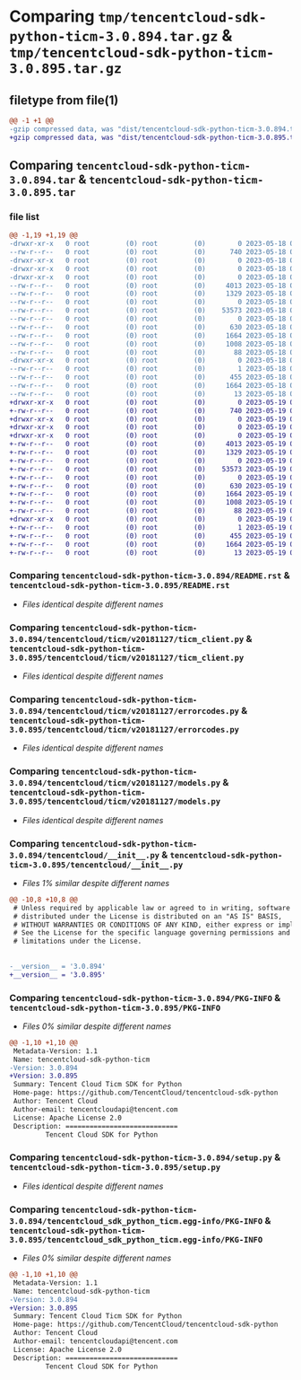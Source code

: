 # Comparing `tmp/tencentcloud-sdk-python-ticm-3.0.894.tar.gz` & `tmp/tencentcloud-sdk-python-ticm-3.0.895.tar.gz`

## filetype from file(1)

```diff
@@ -1 +1 @@
-gzip compressed data, was "dist/tencentcloud-sdk-python-ticm-3.0.894.tar", last modified: Thu May 18 00:39:20 2023, max compression
+gzip compressed data, was "dist/tencentcloud-sdk-python-ticm-3.0.895.tar", last modified: Fri May 19 03:02:39 2023, max compression
```

## Comparing `tencentcloud-sdk-python-ticm-3.0.894.tar` & `tencentcloud-sdk-python-ticm-3.0.895.tar`

### file list

```diff
@@ -1,19 +1,19 @@
-drwxr-xr-x   0 root         (0) root         (0)        0 2023-05-18 00:39:20.000000 tencentcloud-sdk-python-ticm-3.0.894/
--rw-r--r--   0 root         (0) root         (0)      740 2023-05-18 00:39:20.000000 tencentcloud-sdk-python-ticm-3.0.894/README.rst
-drwxr-xr-x   0 root         (0) root         (0)        0 2023-05-18 00:39:20.000000 tencentcloud-sdk-python-ticm-3.0.894/tencentcloud/
-drwxr-xr-x   0 root         (0) root         (0)        0 2023-05-18 00:39:20.000000 tencentcloud-sdk-python-ticm-3.0.894/tencentcloud/ticm/
-drwxr-xr-x   0 root         (0) root         (0)        0 2023-05-18 00:39:20.000000 tencentcloud-sdk-python-ticm-3.0.894/tencentcloud/ticm/v20181127/
--rw-r--r--   0 root         (0) root         (0)     4013 2023-05-18 00:39:20.000000 tencentcloud-sdk-python-ticm-3.0.894/tencentcloud/ticm/v20181127/ticm_client.py
--rw-r--r--   0 root         (0) root         (0)     1329 2023-05-18 00:39:20.000000 tencentcloud-sdk-python-ticm-3.0.894/tencentcloud/ticm/v20181127/errorcodes.py
--rw-r--r--   0 root         (0) root         (0)        0 2023-05-18 00:39:20.000000 tencentcloud-sdk-python-ticm-3.0.894/tencentcloud/ticm/v20181127/__init__.py
--rw-r--r--   0 root         (0) root         (0)    53573 2023-05-18 00:39:20.000000 tencentcloud-sdk-python-ticm-3.0.894/tencentcloud/ticm/v20181127/models.py
--rw-r--r--   0 root         (0) root         (0)        0 2023-05-18 00:39:20.000000 tencentcloud-sdk-python-ticm-3.0.894/tencentcloud/ticm/__init__.py
--rw-r--r--   0 root         (0) root         (0)      630 2023-05-18 00:39:20.000000 tencentcloud-sdk-python-ticm-3.0.894/tencentcloud/__init__.py
--rw-r--r--   0 root         (0) root         (0)     1664 2023-05-18 00:39:20.000000 tencentcloud-sdk-python-ticm-3.0.894/PKG-INFO
--rw-r--r--   0 root         (0) root         (0)     1008 2023-05-18 00:39:20.000000 tencentcloud-sdk-python-ticm-3.0.894/setup.py
--rw-r--r--   0 root         (0) root         (0)       88 2023-05-18 00:39:20.000000 tencentcloud-sdk-python-ticm-3.0.894/setup.cfg
-drwxr-xr-x   0 root         (0) root         (0)        0 2023-05-18 00:39:20.000000 tencentcloud-sdk-python-ticm-3.0.894/tencentcloud_sdk_python_ticm.egg-info/
--rw-r--r--   0 root         (0) root         (0)        1 2023-05-18 00:39:20.000000 tencentcloud-sdk-python-ticm-3.0.894/tencentcloud_sdk_python_ticm.egg-info/dependency_links.txt
--rw-r--r--   0 root         (0) root         (0)      455 2023-05-18 00:39:20.000000 tencentcloud-sdk-python-ticm-3.0.894/tencentcloud_sdk_python_ticm.egg-info/SOURCES.txt
--rw-r--r--   0 root         (0) root         (0)     1664 2023-05-18 00:39:20.000000 tencentcloud-sdk-python-ticm-3.0.894/tencentcloud_sdk_python_ticm.egg-info/PKG-INFO
--rw-r--r--   0 root         (0) root         (0)       13 2023-05-18 00:39:20.000000 tencentcloud-sdk-python-ticm-3.0.894/tencentcloud_sdk_python_ticm.egg-info/top_level.txt
+drwxr-xr-x   0 root         (0) root         (0)        0 2023-05-19 03:02:39.000000 tencentcloud-sdk-python-ticm-3.0.895/
+-rw-r--r--   0 root         (0) root         (0)      740 2023-05-19 03:02:39.000000 tencentcloud-sdk-python-ticm-3.0.895/README.rst
+drwxr-xr-x   0 root         (0) root         (0)        0 2023-05-19 03:02:39.000000 tencentcloud-sdk-python-ticm-3.0.895/tencentcloud/
+drwxr-xr-x   0 root         (0) root         (0)        0 2023-05-19 03:02:39.000000 tencentcloud-sdk-python-ticm-3.0.895/tencentcloud/ticm/
+drwxr-xr-x   0 root         (0) root         (0)        0 2023-05-19 03:02:39.000000 tencentcloud-sdk-python-ticm-3.0.895/tencentcloud/ticm/v20181127/
+-rw-r--r--   0 root         (0) root         (0)     4013 2023-05-19 03:02:39.000000 tencentcloud-sdk-python-ticm-3.0.895/tencentcloud/ticm/v20181127/ticm_client.py
+-rw-r--r--   0 root         (0) root         (0)     1329 2023-05-19 03:02:39.000000 tencentcloud-sdk-python-ticm-3.0.895/tencentcloud/ticm/v20181127/errorcodes.py
+-rw-r--r--   0 root         (0) root         (0)        0 2023-05-19 03:02:39.000000 tencentcloud-sdk-python-ticm-3.0.895/tencentcloud/ticm/v20181127/__init__.py
+-rw-r--r--   0 root         (0) root         (0)    53573 2023-05-19 03:02:39.000000 tencentcloud-sdk-python-ticm-3.0.895/tencentcloud/ticm/v20181127/models.py
+-rw-r--r--   0 root         (0) root         (0)        0 2023-05-19 03:02:39.000000 tencentcloud-sdk-python-ticm-3.0.895/tencentcloud/ticm/__init__.py
+-rw-r--r--   0 root         (0) root         (0)      630 2023-05-19 03:02:39.000000 tencentcloud-sdk-python-ticm-3.0.895/tencentcloud/__init__.py
+-rw-r--r--   0 root         (0) root         (0)     1664 2023-05-19 03:02:39.000000 tencentcloud-sdk-python-ticm-3.0.895/PKG-INFO
+-rw-r--r--   0 root         (0) root         (0)     1008 2023-05-19 03:02:39.000000 tencentcloud-sdk-python-ticm-3.0.895/setup.py
+-rw-r--r--   0 root         (0) root         (0)       88 2023-05-19 03:02:39.000000 tencentcloud-sdk-python-ticm-3.0.895/setup.cfg
+drwxr-xr-x   0 root         (0) root         (0)        0 2023-05-19 03:02:39.000000 tencentcloud-sdk-python-ticm-3.0.895/tencentcloud_sdk_python_ticm.egg-info/
+-rw-r--r--   0 root         (0) root         (0)        1 2023-05-19 03:02:39.000000 tencentcloud-sdk-python-ticm-3.0.895/tencentcloud_sdk_python_ticm.egg-info/dependency_links.txt
+-rw-r--r--   0 root         (0) root         (0)      455 2023-05-19 03:02:39.000000 tencentcloud-sdk-python-ticm-3.0.895/tencentcloud_sdk_python_ticm.egg-info/SOURCES.txt
+-rw-r--r--   0 root         (0) root         (0)     1664 2023-05-19 03:02:39.000000 tencentcloud-sdk-python-ticm-3.0.895/tencentcloud_sdk_python_ticm.egg-info/PKG-INFO
+-rw-r--r--   0 root         (0) root         (0)       13 2023-05-19 03:02:39.000000 tencentcloud-sdk-python-ticm-3.0.895/tencentcloud_sdk_python_ticm.egg-info/top_level.txt
```

### Comparing `tencentcloud-sdk-python-ticm-3.0.894/README.rst` & `tencentcloud-sdk-python-ticm-3.0.895/README.rst`

 * *Files identical despite different names*

### Comparing `tencentcloud-sdk-python-ticm-3.0.894/tencentcloud/ticm/v20181127/ticm_client.py` & `tencentcloud-sdk-python-ticm-3.0.895/tencentcloud/ticm/v20181127/ticm_client.py`

 * *Files identical despite different names*

### Comparing `tencentcloud-sdk-python-ticm-3.0.894/tencentcloud/ticm/v20181127/errorcodes.py` & `tencentcloud-sdk-python-ticm-3.0.895/tencentcloud/ticm/v20181127/errorcodes.py`

 * *Files identical despite different names*

### Comparing `tencentcloud-sdk-python-ticm-3.0.894/tencentcloud/ticm/v20181127/models.py` & `tencentcloud-sdk-python-ticm-3.0.895/tencentcloud/ticm/v20181127/models.py`

 * *Files identical despite different names*

### Comparing `tencentcloud-sdk-python-ticm-3.0.894/tencentcloud/__init__.py` & `tencentcloud-sdk-python-ticm-3.0.895/tencentcloud/__init__.py`

 * *Files 1% similar despite different names*

```diff
@@ -10,8 +10,8 @@
 # Unless required by applicable law or agreed to in writing, software
 # distributed under the License is distributed on an "AS IS" BASIS,
 # WITHOUT WARRANTIES OR CONDITIONS OF ANY KIND, either express or implied.
 # See the License for the specific language governing permissions and
 # limitations under the License.
 
 
-__version__ = '3.0.894'
+__version__ = '3.0.895'
```

### Comparing `tencentcloud-sdk-python-ticm-3.0.894/PKG-INFO` & `tencentcloud-sdk-python-ticm-3.0.895/PKG-INFO`

 * *Files 0% similar despite different names*

```diff
@@ -1,10 +1,10 @@
 Metadata-Version: 1.1
 Name: tencentcloud-sdk-python-ticm
-Version: 3.0.894
+Version: 3.0.895
 Summary: Tencent Cloud Ticm SDK for Python
 Home-page: https://github.com/TencentCloud/tencentcloud-sdk-python
 Author: Tencent Cloud
 Author-email: tencentcloudapi@tencent.com
 License: Apache License 2.0
 Description: ============================
         Tencent Cloud SDK for Python
```

### Comparing `tencentcloud-sdk-python-ticm-3.0.894/setup.py` & `tencentcloud-sdk-python-ticm-3.0.895/setup.py`

 * *Files identical despite different names*

### Comparing `tencentcloud-sdk-python-ticm-3.0.894/tencentcloud_sdk_python_ticm.egg-info/PKG-INFO` & `tencentcloud-sdk-python-ticm-3.0.895/tencentcloud_sdk_python_ticm.egg-info/PKG-INFO`

 * *Files 0% similar despite different names*

```diff
@@ -1,10 +1,10 @@
 Metadata-Version: 1.1
 Name: tencentcloud-sdk-python-ticm
-Version: 3.0.894
+Version: 3.0.895
 Summary: Tencent Cloud Ticm SDK for Python
 Home-page: https://github.com/TencentCloud/tencentcloud-sdk-python
 Author: Tencent Cloud
 Author-email: tencentcloudapi@tencent.com
 License: Apache License 2.0
 Description: ============================
         Tencent Cloud SDK for Python
```

